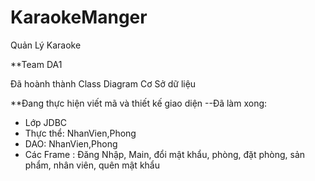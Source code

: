 # KaraokeManger
Quản Lý Karaoke

**Team DA1

Đã hoành thành Class Diagram
Cơ Sở dữ liệu


**Đang thực hiện viết mã và thiết kế giao diện
--Đã làm xong:
+ Lớp JDBC
+ Thực thể: NhanVien,Phong
+ DAO: NhanVien,Phong
+ Các Frame : Đăng Nhập, Main, đổi mật khẩu, phòng, đặt phòng, sản phẩm, nhân viên, quên mật khẩu
